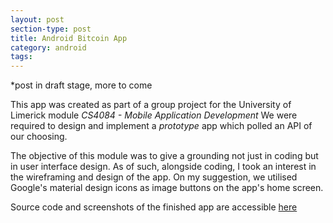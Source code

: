 ```yaml
---
layout: post
section-type: post
title: Android Bitcoin App
category: android
tags: 
---
```

*post in draft stage, more to come

This app was created as part of a group project for the University of Limerick module *CS4084 - Mobile Application Development*
We were required to design and implement a *prototype* app which polled an API of our choosing. 

The objective of this module was to give a grounding not just in coding but in user interface design.
As of such, alongside coding, I took an interest in the wireframing and design of the app. On my suggestion, we 
utilised Google's material design icons as image buttons on the app's home screen.

Source code and screenshots of the finished app are accessible [here](https://github.com/oisinBates/CS4056BitcoinApp)
